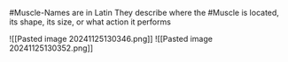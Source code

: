 #Muscle-Names are in Latin
	They describe where the #Muscle is located, its shape, its size, or what action it performs

![[Pasted image 20241125130346.png]]
![[Pasted image 20241125130352.png]]































